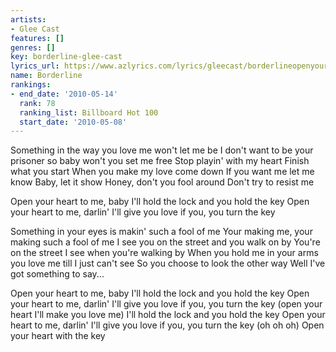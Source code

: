 ```yaml
---
artists:
- Glee Cast
features: []
genres: []
key: borderline-glee-cast
lyrics_url: https://www.azlyrics.com/lyrics/gleecast/borderlineopenyourheart.html
name: Borderline
rankings:
- end_date: '2010-05-14'
  rank: 78
  ranking_list: Billboard Hot 100
  start_date: '2010-05-08'
---
```


Something in the way you love me won't let me be
I don't want to be your prisoner so baby won't you set me free
Stop playin' with my heart
Finish what you start
When you make my love come down
If you want me let me know
Baby, let it show
Honey, don't you fool around
Don't try to resist me

Open your heart to me, baby
I'll hold the lock and you hold the key
Open your heart to me, darlin'
I'll give you love if you, you turn the key

Something in your eyes is makin' such a fool of me
Your making me, your making such a fool of me
I see you on the street and you walk on by
You're on the street I see when you're walking by
When you hold me in your arms you love me till I just can't see
So you choose to look the other way
Well I've got something to say...

Open your heart to me, baby
I'll hold the lock and you hold the key
Open your heart to me, darlin'
I'll give you love if you, you turn the key
(open your heart I'll make you love me)
I'll hold the lock and you hold the key
Open your heart to me, darlin'
I'll give you love if you, you turn the key
(oh oh oh)
Open your heart with the key



